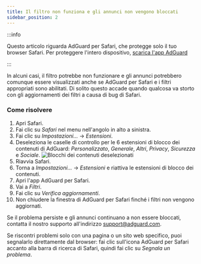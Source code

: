 ```yaml
---
title: Il filtro non funziona e gli annunci non vengono bloccati
sidebar_position: 2
---
```


:::info

Questo articolo riguarda AdGuard per Safari, che protegge solo il tuo browser Safari. Per proteggere l'intero dispositivo, [scarica l'app AdGuard](https://agrd.io/download-kb-adblock)

:::

In alcuni casi, il filtro potrebbe non funzionare e gli annunci potrebbero comunque essere visualizzati anche se AdGuard per Safari e i filtri appropriati sono abilitati. Di solito questo accade quando qualcosa va storto con gli aggiornamenti dei filtri a causa di bug di Safari.

### Come risolvere

1. Apri Safari.
2. Fai clic su _Safari_ nel menu nell'angolo in alto a sinistra.
3. Fai clic su _Impostazioni…_ → _Estensioni_.
4. Deseleziona le caselle di controllo per le 6 estensioni di blocco dei contenuti di AdGuard: _Personalizzato_, _Generale_, _Altri_, _Privacy_, _Sicurezza_ e _Sociale_.
   ![Blocchi dei contenuti deselezionati](https://cdn.adtidy.org/content/Kb/ad_blocker/safari/adg-safari-unchecked-cbs.png)
5. Riavvia Safari.
6. Torna a _Impostazioni..._ → _Estensioni_ e riattiva le estensioni di blocco dei contenuti.
7. Apri l'app AdGuard per Safari.
8. Vai a _Filtri_.
9. Fai clic su _Verifica aggiornamenti_.
10. Non chiudere la finestra di AdGuard per Safari finché i filtri non vengono aggiornati.

Se il problema persiste e gli annunci continuano a non essere bloccati, contatta il nostro supporto all'indirizzo support@adguard.com.

Se riscontri problemi solo con una pagina o un sito web specifico, puoi segnalarlo direttamente dal browser: fai clic sull'icona AdGuard per Safari accanto alla barra di ricerca di Safari, quindi fai clic su _Segnala un problema_.
